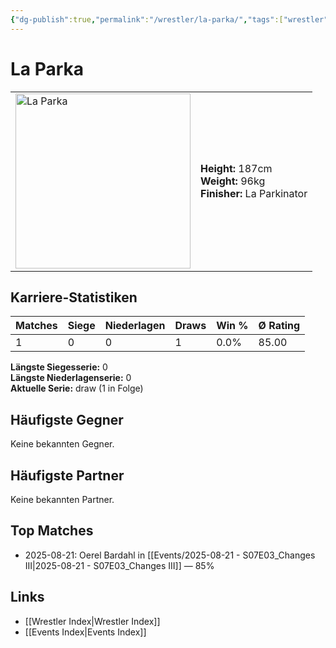 ```yaml
---
{"dg-publish":true,"permalink":"/wrestler/la-parka/","tags":["wrestler"],"noteIcon":"","created":"2025-08-22T00:46:29.485+02:00"}
---
```



# La Parka

<table>
<tr>
<td><img src="La Parka.png" width="280" alt="La Parka"></td>
<td>
<b>Height:</b> 187cm<br>
<b>Weight:</b> 96kg<br>
<b>Finisher:</b> La Parkinator<br>
</td>
</tr>
</table>

## Karriere-Statistiken

| Matches | Siege | Niederlagen | Draws | Win % | Ø Rating |
|---------|-------|-------------|-------|-------|-----------|
| 1 | 0 | 0 | 1 | 0.0% | 85.00 |

**Längste Siegesserie:** 0<br>**Längste Niederlagenserie:** 0<br>**Aktuelle Serie:** draw (1 in Folge)


## Häufigste Gegner
Keine bekannten Gegner.

## Häufigste Partner
Keine bekannten Partner.

## Top Matches
- 2025-08-21: Oerel Bardahl in [[Events/2025-08-21 - S07E03_Changes III\|2025-08-21 - S07E03_Changes III]] — 85%

## Links
- [[Wrestler Index\|Wrestler Index]]
- [[Events Index\|Events Index]]
